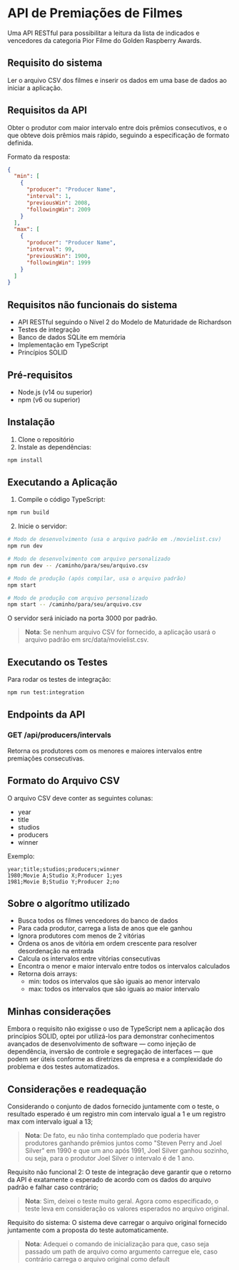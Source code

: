 # API de Premiações de Filmes

Uma API RESTful para possibilitar a leitura da lista de indicados e vencedores
da categoria Pior Filme do Golden Raspberry Awards.

## Requisito do sistema

 Ler o arquivo CSV dos filmes e inserir os dados em uma base de dados ao iniciar a
 aplicação.

## Requisitos da API

Obter o produtor com maior intervalo entre dois prêmios consecutivos, e o que
obteve dois prêmios mais rápido, seguindo a especificação de formato definida.

Formato da resposta:
```json
{
  "min": [
    {
      "producer": "Producer Name",
      "interval": 1,
      "previousWin": 2008,
      "followingWin": 2009
    }
  ],
  "max": [
    {
      "producer": "Producer Name",
      "interval": 99,
      "previousWin": 1900,
      "followingWin": 1999
    }
  ]
}
```

## Requisitos não funcionais do sistema

- API RESTful seguindo o Nível 2 do Modelo de Maturidade de Richardson  
- Testes de integração  
- Banco de dados SQLite em memória  
- Implementação em TypeScript  
- Princípios SOLID  


## Pré-requisitos

- Node.js (v14 ou superior)  
- npm (v6 ou superior)  

## Instalação

1. Clone o repositório  
2. Instale as dependências:  
```bash
npm install
```

## Executando a Aplicação

1. Compile o código TypeScript:  
```bash
npm run build
```

2. Inicie o servidor:  
```bash
# Modo de desenvolvimento (usa o arquivo padrão em ./movielist.csv)
npm run dev

# Modo de desenvolvimento com arquivo personalizado
npm run dev -- /caminho/para/seu/arquivo.csv

# Modo de produção (após compilar, usa o arquivo padrão)
npm start

# Modo de produção com arquivo personalizado
npm start -- /caminho/para/seu/arquivo.csv
```

O servidor será iniciado na porta 3000 por padrão.

> **Nota**: Se nenhum arquivo CSV for fornecido, a aplicação usará o arquivo padrão em src/data/movielist.csv.

## Executando os Testes

Para rodar os testes de integração:  
```bash
npm run test:integration
```

## Endpoints da API

### GET /api/producers/intervals

Retorna os produtores com os menores e maiores intervalos entre premiações consecutivas.

## Formato do Arquivo CSV

O arquivo CSV deve conter as seguintes colunas:
- year  
- title  
- studios  
- producers  
- winner  

Exemplo:  
```csv
year;title;studios;producers;winner
1980;Movie A;Studio X;Producer 1;yes
1981;Movie B;Studio Y;Producer 2;no
```

## Sobre o algorítmo utilizado

- Busca todos os filmes vencedores do banco de dados
- Para cada produtor, carrega a lista de anos que ele ganhou
- Ignora produtores com menos de 2 vitórias
- Ordena os anos de vitória em ordem crescente para resolver desordenação na entrada
- Calcula os intervalos entre vitórias consecutivas
- Encontra o menor e maior intervalo entre todos os intervalos calculados
- Retorna dois arrays:
  - min: todos os intervalos que são iguais ao menor intervalo
  - max: todos os intervalos que são iguais ao maior intervalo

## Minhas considerações 

Embora o requisito não exigisse o uso de TypeScript nem a aplicação dos princípios SOLID, optei por utilizá-los para demonstrar conhecimentos avançados de desenvolvimento de software — como injeção de dependência, inversão de controle e segregação de interfaces — que podem ser úteis conforme as diretrizes da empresa e a complexidade do problema e dos testes automatizados.


## Considerações e readequação 

Considerando o conjunto de dados fornecido juntamente com o teste, o resultado esperado é um registro min com intervalo igual a 1 e um registro max com intervalo igual a 13;
> **Nota**: De fato, eu não tinha contemplado que poderia haver produtores ganhando prêmios juntos como "Steven Perry and Joel Silver" em 1990 e que um ano após 1991, Joel Silver ganhou sozinho, ou seja, para o produtor Joel Silver o intervalo é de 1 ano.

Requisito não funcional 2: O teste de integração deve garantir que o retorno da API é exatamente o esperado de acordo com os dados do arquivo padrão e falhar caso contrário;
> **Nota**: Sim, deixei o teste muito geral. Agora como especificado, o teste leva em consideração os valores esperados no arquivo original.

Requisito do sistema: O sistema deve carregar o arquivo original fornecido juntamente com a proposta do teste automaticamente.
> **Nota**: Adequei o comando de inicialização para que, caso seja passado um path de arquivo como argumento carregue ele, caso contrário carrega o arquivo original como default